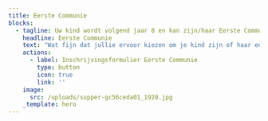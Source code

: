 ```yaml
---
title: Eerste Communie
blocks:
  - tagline: Uw kind wordt volgend jaar 8 en kan zijn/haar Eerste Communie vieren.
    headline: Eerste Communie
    text: "Wat fijn dat jullie ervoor kiezen om je kind zijn of haar eerste communie te laten doen.\n\nDit gebeuren isbelangrijk gebeuren binnen een warme geloofsgemeenschap (het is niet gebonden aan een school)..\n\nUw kind inschrijven betekent dat u zich betrokken voelt bij het gebeuren en de voorbereiding op de Eerste Communie van nabij wil volgen.\_\n\nIn onze geloofsgemeenschap\_verzorgen de ouders, in samenspraak met een verantwoordelijke, deze voorbereiding.\n\nDe ouderavond, waarop de ouders worden uitgenodigd,\_vindt plaats in het najaar. U ontvangt de concrete datum na inschrijving.\n\nGelieve het inschrijvingsformulier in te vullen en via mail ([catechesesf@gmail.com](mailto:catechesesf@gmail.com)) of post op te sturen ten laatste op 30 september.\n"
    actions:
      - label: Inschrijvingsformulier Eerste Communie
        type: button
        icon: true
        link: ''
    image:
      src: /uploads/supper-gc56ceda01_1920.jpg
    _template: hero
---
```


